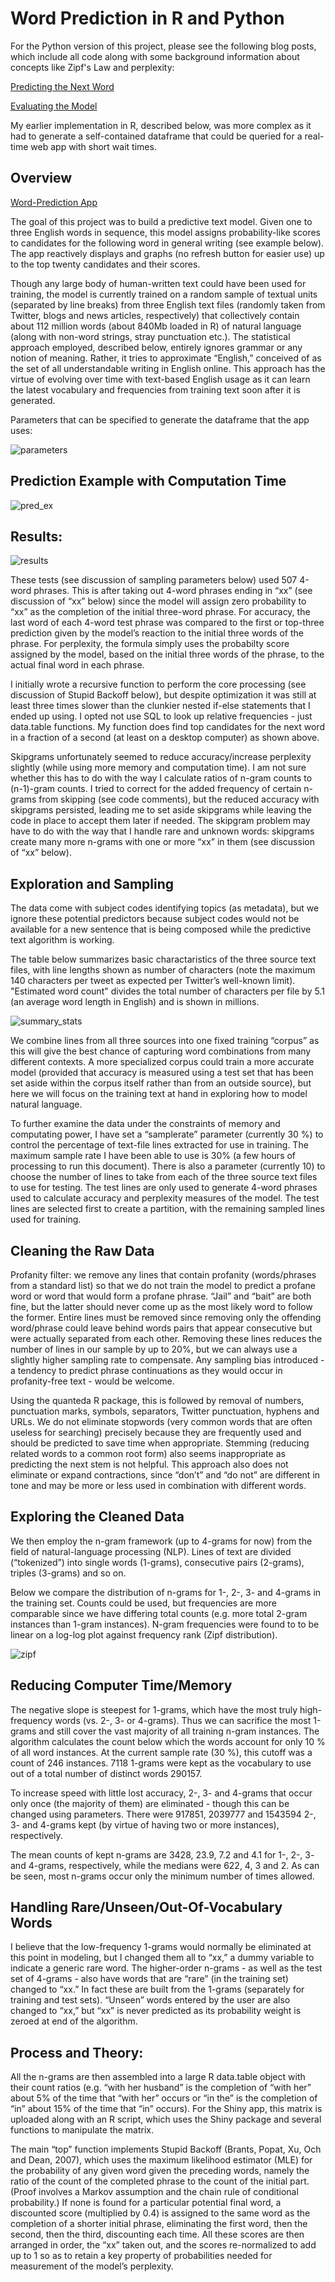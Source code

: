 # Word Prediction in R and Python

For the Python version of this project, please see the following blog posts, which include all code along with some background information about concepts like Zipf's Law and perplexity:

[Predicting the Next Word](https://medium.com/@davidmasse8/predicting-the-next-word-back-off-language-modeling-8db607444ba9)

[Evaluating the Model](https://medium.com/@davidmasse8/using-perplexity-to-evaluate-a-word-prediction-model-8820cf3fd3aa)

My earlier implementation in R, described below, was more complex as it had to generate a self-contained dataframe that could be queried for a real-time web app with short wait times.

## Overview

[Word-Prediction App](https://immanence.shinyapps.io/shinypredict/)

The goal of this project was to build a predictive text model. Given one to three English words in sequence, this model assigns probability-like scores to candidates for the following word in general writing (see example below). The app reactively displays and graphs (no refresh button for easier use) up to the top twenty candidates and their scores.

Though any large body of human-written text could have been used for training, the model is currently trained on a random sample of textual units (separated by line breaks) from three English text files (randomly taken from Twitter, blogs and news articles, respectively) that collectively contain about 112 million words (about 840Mb loaded in R) of natural language (along with non-word strings, stray punctuation etc.). The statistical approach employed, described below, entirely ignores grammar or any notion of meaning. Rather, it tries to approximate “English,” conceived of as the set of all understandable writing in English online. This approach has the virtue of evolving over time with text-based English usage as it can learn the latest vocabulary and frequencies from training text soon after it is generated.

Parameters that can be specified to generate the dataframe that the app uses:

![parameters](/img/parameters.png)


## Prediction Example with Computation Time

![pred_ex](/img/pred_ex.png)


## Results:

![results](/img/results.png)

These tests (see discussion of sampling parameters below) used 507 4-word phrases. This is after taking out 4-word phrases ending in “xx” (see discussion of “xx” below) since the model will assign zero probability to “xx” as the completion of the initial three-word phrase. For accuracy, the last word of each 4-word test phrase was compared to the first or top-three prediction given by the model’s reaction to the initial three words of the phrase. For perplexity, the formula simply uses the probabilty score assigned by the model, based on the initial three words of the phrase, to the actual final word in each phrase.

I initially wrote a recursive function to perform the core processing (see discussion of Stupid Backoff below), but despite optimization it was still at least three times slower than the clunkier nested if-else statements that I ended up using. I opted not use SQL to look up relative frequencies - just data.table functions. My function does find top candidates for the next word in a fraction of a second (at least on a desktop computer) as shown above.

Skipgrams unfortunately seemed to reduce accuracy/increase perplexity slightly (while using more memory and computation time). I am not sure whether this has to do with the way I calculate ratios of n-gram counts to (n-1)-gram counts. I tried to correct for the added frequency of certain n-grams from skipping (see code comments), but the reduced accuracy with skipgrams persisted, leading me to set aside skipgrams while leaving the code in place to accept them later if needed. The skipgram problem may have to do with the way that I handle rare and unknown words: skipgrams create many more n-grams with one or more “xx” in them (see discussion of “xx” below).


## Exploration and Sampling

The data come with subject codes identifying topics (as metadata), but we ignore these potential predictors because subject codes would not be available for a new sentence that is being composed while the predictive text algorithm is working.

The table below summarizes basic charactaristics of the three source text files, with line lengths shown as number of characters (note the maximum 140 characters per tweet as expected per Twitter’s well-known limit). "Estimated word count" divides the total number of characters per file by 5.1 (an average word length in English) and is shown in millions.

![summary_stats](/img/summary_stats.png)

We combine lines from all three sources into one fixed training “corpus” as this will give the best chance of capturing word combinations from many different contexts. A more specialized corpus could train a more accurate model (provided that accuracy is measured using a test set that has been set aside within the corpus itself rather than from an outside source), but here we will focus on the training text at hand in exploring how to model natural language.

To further examine the data under the constraints of memory and computating power, I have set a “samplerate” parameter (currently 30 %) to control the percentage of text-file lines extracted for use in training. The maximum sample rate I have been able to use is 30% (a few hours of processing to run this document). There is also a parameter (currently 10) to choose the number of lines to take from each of the three source text files to use for testing. The test lines are only used to generate 4-word phrases used to calculate accuracy and perplexity measures of the model. The test lines are selected first to create a partition, with the remaining sampled lines used for training.


## Cleaning the Raw Data

Profanity filter: we remove any lines that contain profanity (words/phrases from a standard list) so that we do not train the model to predict a profane word or word that would form a profane phrase. “Jail” and “bait” are both fine, but the latter should never come up as the most likely word to follow the former. Entire lines must be removed since removing only the offending word/phrase could leave behind words pairs that appear consecutive but were actually separated from each other. Removing these lines reduces the number of lines in our sample by up to 20%, but we can always use a slightly higher sampling rate to compensate. Any sampling bias introduced - a tendency to predict phrase continuations as they would occur in profanity-free text - would be welcome.

Using the quanteda R package, this is followed by removal of numbers, punctuation marks, symbols, separators, Twitter punctuation, hyphens and URLs. We do not eliminate stopwords (very common words that are often useless for searching) precisely because they are frequently used and should be predicted to save time when appropriate. Stemming (reducing related words to a common root form) also seems inappropriate as predicting the next stem is not helpful. This approach also does not eliminate or expand contractions, since “don’t” and “do not” are different in tone and may be more or less used in combination with different words.


## Exploring the Cleaned Data

We then employ the n-gram framework (up to 4-grams for now) from the field of natural-language processing (NLP). Lines of text are divided (“tokenized”) into single words (1-grams), consecutive pairs (2-grams), triples (3-grams) and so on.

Below we compare the distribution of n-grams for 1-, 2-, 3- and 4-grams in the training set. Counts could be used, but frequencies are more comparable since we have differing total counts (e.g. more total 2-gram instances than 1-gram instances). N-gram frequencies were found to to be linear on a log-log plot against frequency rank (Zipf distribution).

![zipf](/img/zipf.png)


## Reducing Computer Time/Memory

The negative slope is steepest for 1-grams, which have the most truly high-frequency words (vs. 2-, 3- or 4-grams). Thus we can sacrifice the most 1-grams and still cover the vast majority of all training n-gram instances. The algorithm calculates the count below which the words account for only 10 % of all word instances. At the current sample rate (30 %), this cutoff was a count of 246 instances. 7118 1-grams were kept as the vocabulary to use out of a total number of distinct words 290157.

To increase speed with little lost accuracy, 2-, 3- and 4-grams that occur only once (the majority of them) are eliminated - though this can be changed using parameters. There were 917851, 2039777 and 1543594 2-, 3- and 4-grams kept (by virtue of having two or more instances), respectively.

The mean counts of kept n-grams are 3428, 23.9, 7.2 and 4.1 for 1-, 2-, 3- and 4-grams, respectively, while the medians were 622, 4, 3 and 2. As can be seen, most n-grams occur only the minimum number of times allowed.


## Handling Rare/Unseen/Out-Of-Vocabulary Words

I believe that the low-frequency 1-grams would normally be eliminated at this point in modeling, but I changed them all to “xx,” a dummy variable to indicate a generic rare word. The higher-order n-grams - as well as the test set of 4-grams - also have words that are “rare” (in the training set) changed to “xx.” In fact these are built from the 1-grams (separately for training and test sets). “Unseen” words entered by the user are also changed to “xx,” but “xx” is never predicted as its probability weight is zeroed at end of the algorithm.


## Process and Theory:

All the n-grams are then assembled into a large R data.table object with their count ratios (e.g. “with her husband” is the completion of “with her” about 5% of the time that “with her” occurs or “in the” is the completion of “in” about 15% of the time that “in” occurs). For the Shiny app, this matrix is uploaded along with an R script, which uses the Shiny package and several functions to manipulate the matrix.

The main “top” function implements Stupid Backoff (Brants, Popat, Xu, Och and Dean, 2007), which uses the maximum likelihood estimator (MLE) for the probability of any given word given the preceding words, namely the ratio of the count of the completed phrase to the count of the initial part. (Proof involves a Markov assumption and the chain rule of conditional probability.) If none is found for a particular potential final word, a discounted score (multiplied by 0.4) is assigned to the same word as the completion of a shorter initial phrase, eliminating the first word, then the second, then the third, discounting each time. All these scores are then arranged in order, the “xx” taken out, and the scores re-normalized to add up to 1 so as to retain a key property of probabilities needed for measurement of the model’s perplexity.
